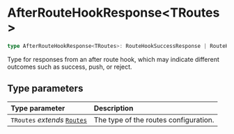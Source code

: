 # AfterRouteHookResponse\<TRoutes\>

```ts
type AfterRouteHookResponse<TRoutes>: RouteHookSuccessResponse | RouteHookPushResponse<TRoutes> | RouteHookRejectResponse;
```

Type for responses from an after route hook, which may indicate different outcomes such as success, push, or reject.

## Type parameters

| Type parameter | Description |
| :------ | :------ |
| `TRoutes` *extends* [`Routes`](Routes) | The type of the routes configuration. |
